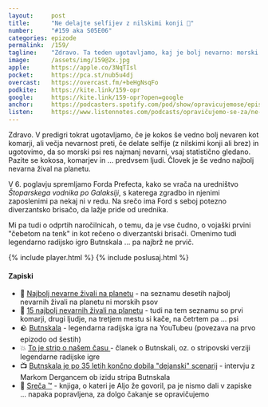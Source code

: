```yaml
---
layout: 	post
title:  	"Ne delajte selfijev z nilskimi konji 🦛"
number: 	"#159 aka S05E06"
categories:	epizode
permalink:	/159/
tagline: 	"Zdravo. Ta teden ugotavljamo, kaj je bolj nevarno: morski psi, selfiji z nilskimi konji, kokos, komarji ali ljudje. Odogove izveste v epizodi."
image:		/assets/img/159@2x.jpg
apple:		https://apple.co/3NqTIsl
pocket:		https://pca.st/nub5u4dj
overcast:	https://overcast.fm/+beHgNsqFo
podkite:	https://kite.link/159-opr
google:		https://kite.link/159-opr?open=google
anchor:		https://podcasters.spotify.com/pod/show/opravicujemose/episodes/Ne-delajte-selfijev-z-nilskimi-konji-e25jbe2
listen:		https://www.listennotes.com/podcasts/opravičujemo-se-za/ne-delajte-selfijev-z-QpyoCEcUXxB/embed/
---
```


Zdravo. V predigri tokrat ugotavljamo, če je kokos še vedno bolj nevaren kot komarji, ali večja nevarnost preti, če delate selfije (z nilskimi konji ali brez) in ugotovimo, da so morski psi res najmanj nevarni, vsaj statistično gledano. Pazite se kokosa, komarjev in ... predvsem ljudi. Človek je še vedno najbolj nevarna žival na planetu.

V 6. poglavju spremljamo Forda Prefecta, kako se vrača na uredništvo *Štoparskega vodnika po Galaksiji*, s katerega zgradbo in njenimi zaposlenimi pa nekaj ni v redu. Na srečo ima Ford s seboj potezno diverzantsko brisačo, da lažje pride od urednika. 

Mi pa tudi o odprtih naročilnicah, o temu, da je vse čudno, o vojaški prvini "čebetom na tenk" in kot rečeno o diverzantski brisači. Omenimo tudi legendarno radijsko igro Butnskala ... pa najbrž ne prvič. 

{% include player.html %}
{% include poslusaj.html %}

<!--break-->

#### Zapiski

- 🦈 [Najbolj nevarne živali na planetu](https://www.discoverwildlife.com/animal-facts/deadliest-animals-to-humans/) - na seznamu desetih najbolj nevarnih živali na planetu ni morskih psov 
- 🦟 [15 najbolj nevarnih živali na planetu](https://www.businessinsider.com/worlds-deadliest-animals-2016-9#1-mosquitoes-750000-deaths-a-year-15) - tudi na tem seznamu so prvi komarji, drugi ljudje, na tretjem mestu si kače, na četrtem pa ... psi
- 🪨 [Butnskala](https://youtu.be/Kf8LYSQ3SnM) - legendarna radijska igra na YouTubeu (povezava na prvo epizodo od šestih)
- 💥 [To je strip o našem času ](http://www.dnevnik.si/magazin/aktualno/to-je-strip-o-nasem-casu) - članek o Butnskali, oz. o stripovski verziji legendarne radijske igre
- 📺 [Butnskala je po 35 letih končno dobila "dejanski" scenarij](https://www.rtvslo.si/kultura/drugo/butnskala-je-po-35-letih-koncno-dobila-dejanski-scenarij/353319) - intervju z Markom Dergancem ob izidu stripa Butnskala
- 📖 [Sreča ™](https://www.dobreknjige.si/Knjiga.aspx?knjiga=4528) - knjiga, o kateri je Aljo že govoril, pa je nismo dali v zapiske ... napaka popravljena, za dolgo čakanje se opravičujemo